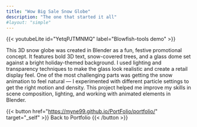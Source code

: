 ```yaml
---
title: "Wow Big Sale Snow Globe"
description: "The one that started it all"
#layout: "simple"
---
```


{{< youtubeLite id="YetqPJTMNMQ" label="Blowfish-tools demo" >}}

This 3D snow globe was created in Blender as a fun, festive promotional concept. It features bold 3D text, snow-covered trees, and a glass dome set against a bright holiday-themed background. I used lighting and transparency techniques to make the glass look realistic and create a retail display feel. One of the most challenging parts was getting the snow animation to feel natural — I experimented with different particle settings to get the right motion and density. This project helped me improve my skills in scene composition, lighting, and working with animated elements in Blender.

{{< button href="https://myne99.github.io/PortFolio/portfolio/" target="_self" >}}
Back to Portfolio
{{< /button >}}
